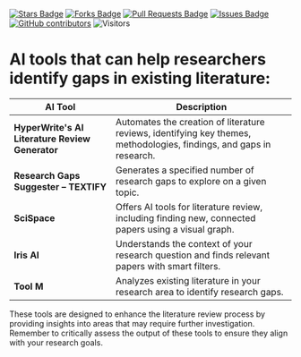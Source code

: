 <a href="https://github.com/drshahizan/SLR-FC/stargazers"><img src="https://img.shields.io/github/stars/drshahizan/SLR-FC" alt="Stars Badge"/></a>
<a href="https://github.com/drshahizan/SLR-FC/network/members"><img src="https://img.shields.io/github/forks/drshahizan/SLR-FC" alt="Forks Badge"/></a>
<a href="https://github.com/drshahizan/SLR-FC"><img src="https://img.shields.io/github/issues-pr/drshahizan/SLR-FC" alt="Pull Requests Badge"/></a>
<a href="https://github.com/drshahizan/SLR-FC/issues"><img src="https://img.shields.io/github/issues/drshahizan/SLR-FC" alt="Issues Badge"/></a>
<a href="https://github.com/drshahizan/SLR-FC/graphs/contributors"><img alt="GitHub contributors" src="https://img.shields.io/github/contributors/drshahizan/SLR-FC?color=2b9348"></a>
![Visitors](https://api.visitorbadge.io/api/visitors?path=https%3A%2F%2Fgithub.com%2Fdrshahizan%2FSLR-FC&labelColor=%23d9e3f0&countColor=%23697689&style=flat)

# AI tools that can help researchers identify gaps in existing literature:

| **AI Tool** | **Description** |
| --- | --- |
| **HyperWrite's AI Literature Review Generator** | Automates the creation of literature reviews, identifying key themes, methodologies, findings, and gaps in research. |
| **Research Gaps Suggester – TEXTIFY** | Generates a specified number of research gaps to explore on a given topic. |
| **SciSpace** | Offers AI tools for literature review, including finding new, connected papers using a visual graph. |
| **Iris AI** | Understands the context of your research question and finds relevant papers with smart filters. |
| **Tool M** | Analyzes existing literature in your research area to identify research gaps. |

These tools are designed to enhance the literature review process by providing insights into areas that may require further investigation. Remember to critically assess the output of these tools to ensure they align with your research goals.
